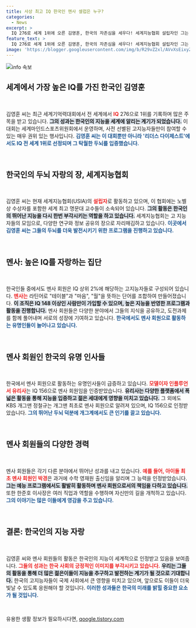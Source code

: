 ```yaml
---
title: 사상 최고 IQ 한국인 멘사 셀럽은 누구?
categories:
  - News
excerpt: >
  IQ 276로 세계 1위에 오른 김영훈, 한국의 자존심을 세우다! 세계지능협회 설립자인 그는 멘사 회원으로도 두각을 나타내며, 한국의 두뇌를 대표하는 인물로 주목받고 있다.
feature_text: >
  IQ 276로 세계 1위에 오른 김영훈, 한국의 자존심을 세우다! 세계지능협회 설립자인 그는 멘사 회원으로도 두각을 나타내며, 한국의 두뇌를 대표하는 인물로 주목받고 있다.
image: 'https://blogger.googleusercontent.com/img/b/R29vZ2xl/AVvXsEixyZcFfHzMRdzZMjFBmAUKJYCLCGyLL1o632UiGVXcaFdKo_bkvkuCioo0uUKlGfBVcT3P84aROyZIXSBEx3Aw5nCQ3pTgDom1WDC4m8eifvWiAmWEEVb4x6G_l8C0QH225ldMjyaFvpxGEBGNO37VmDTDMHGhJPq73UglMfDca1-0aw/s1600/blogspot.png'
---
```


<p><img src="https://blogger.googleusercontent.com/img/b/R29vZ2xl/AVvXsEixyZcFfHzMRdzZMjFBmAUKJYCLCGyLL1o632UiGVXcaFdKo_bkvkuCioo0uUKlGfBVcT3P84aROyZIXSBEx3Aw5nCQ3pTgDom1WDC4m8eifvWiAmWEEVb4x6G_l8C0QH225ldMjyaFvpxGEBGNO37VmDTDMHGhJPq73UglMfDca1-0aw/s1600/blogspot.png" alt="info 속보" /></p>

<h2 data-ke-size="size26">세계에서 가장 높은 IQ를 가진 한국인 김영훈</h2>

<p data-ke-size="size16">&nbsp;</p>

<p>김영훈 씨는 최근 세계기억력대회에서 전 세계에서 <b><span style="color: #ee2323;">IQ</span></b> 276으로 1위를 기록하며 많은 주목을 받고 있습니다. <b><span style="background-color: #21538527;">그의 성과는 한국인의 지능을 세계에 알리는 계기가 되었습니다.</span></b> 이 대회는 세계마인드스포츠위원회에서 운영하며, 사전 선별된 고지능자들만이 참여할 수 있는 매우 권위 있는 행사입니다. <b><span style="color: #1a5490;">김영훈 씨는 이 대회뿐만 아니라 '리더스 다이제스트'에서도 IQ 전 세계 1위로 선정되며 그 탁월한 두뇌를 입증했습니다.</span></b> </p>

<p data-ke-size="size16">&nbsp;</p>

<h2 data-ke-size="size26">한국인의 두뇌 자랑의 장, 세계지능협회</h2>

<p data-ke-size="size16">&nbsp;</p>

<p>김영훈 씨는 현재 세계지능협회(USIA)의 <b><span style="color: #ee2323;">설립자</span></b>로 활동하고 있으며, 이 협회에는 노벨상 수상자를 포함한 세계 최고 명문대 교수들이 소속되어 있습니다. <b><span style="background-color: #21538527;">그의 활동은 한국인의 뛰어난 지능을 다시 한번 부각시키는 역할을 하고 있습니다.</span></b> 세계지능협회는 고 지능자들의 모임으로, 다양한 연구와 정보 공유의 장으로 자리매김하고 있습니다. <b><span style="color: #1a5490;">이곳에서 김영훈 씨는 그들의 두뇌를 더욱 발전시키기 위한 프로그램을 진행하고 있습니다.</span></b></p>

<p data-ke-size="size16">&nbsp;</p>

<h2 data-ke-size="size26">멘사: 높은 IQ를 자랑하는 집단</h2>

<p data-ke-size="size16">&nbsp;</p>

<p>한국인들 중에서도 멘사 회원은 IQ 상위 2%에 해당하는 고지능자들로 구성되어 있습니다. <b><span style="color: #ee2323;">멘사는</span></b> 라틴어로 "테이블"과 "마음", "월"을 뜻하는 단어를 조합하여 만들어졌습니다. <b><span style="background-color: #21538527;">이 조직은 IQ 148 이상인 사람만이 가입할 수 있으며, 높은 지능을 반영한 프로그램과 활동을 진행합니다.</span></b> 멘사 회원들은 다양한 분야에서 그들의 지식을 공유하고, 도전과제를 함께 풀어내며 서로의 성장에 기여하고 있습니다. <b><span style="color: #1a5490;">한국에서도 멘사 회원으로 활동하는 유명인들이 늘어나고 있습니다.</span></b></p>

<p data-ke-size="size16">&nbsp;</p>

<h2 data-ke-size="size26">멘사 회원인 한국의 유명 인사들</h2>

<p data-ke-size="size16">&nbsp;</p>

<p>한국에서 멘사 회원으로 활동하는 유명인사들이 급증하고 있습니다. <b><span style="color: #ee2323;">모델이자 인플루언서 유리사</span></b>는 IQ 156으로 멘사 회원임을 인증받았습니다. <b><span style="background-color: #21538527;">유리사는 다양한 플랫폼에서 폭넓은 활동을 통해 지능을 입증하고 젊은 세대에게 영향을 미치고 있습니다.</span></b> 그 외에도 KBS 개그맨 정철규는 개그맨 최초로 멘사 회원으로 알려져 있으며, IQ 156으로 인정받았습니다. <b><span style="color: #1a5490;">그의 뛰어난 두뇌 덕분에 개그계에서도 큰 인기를 끌고 있습니다.</span></b></p>

<p data-ke-size="size16">&nbsp;</p>

<h2 data-ke-size="size26">멘사 회원들의 다양한 경력</h2>

<p data-ke-size="size16">&nbsp;</p>

<p>멘사 회원들은 각기 다른 분야에서 뛰어난 성과를 내고 있습니다. <b><span style="color: #ee2323;">예를 들어, 아이돌 최초 멘사 회원인 박경</span></b>은 과거에 수학 영재원 출신임을 알리며 그 능력을 인정받았습니다. <b><span style="background-color: #21538527;">그는 예능 프로그램에서도 활발히 활동하며 멘사 회원으로서의 책임을 다하고 있습니다.</span></b> 또한 한준호 이사장은 여러 직업과 역할을 수행하며 자신만의 길을 개척하고 있습니다. <b><span style="color: #1a5490;">그의 이야기는 많은 이들에게 영감을 주고 있습니다.</span></b></p>

<p data-ke-size="size16">&nbsp;</p>

<h2 data-ke-size="size26">결론: 한국인의 지능 자랑</h2>

<p data-ke-size="size16">&nbsp;</p>

<p>김영훈 씨와 멘사 회원들의 활동은 한국인의 지능이 세계적으로 인정받고 있음을 보여줍니다. <b><span style="color: #ee2323;">그들의 성과는 한국 사회의 긍정적인 이미지를 부각시키고 있습니다.</span></b> <b><span style="background-color: #21538527;">우리는 그들의 활동을 통해 더 많은 젊은이들이 지능을 추구하고 발전하는 계기가 될 것으로 기대합니다.</span></b> 한국의 고지능자들이 국제 사회에서 큰 영향을 미치고 있으며, 앞으로도 이들이 더욱 빛날 수 있도록 응원해야 할 것입니다. <b><span style="color: #1a5490;">이러한 성과들은 한국의 미래를 밝힐 중요한 요소가 될 것입니다.</span></b></p>

<p data-ke-size="size16">&nbsp;</p>
유용한 생활 정보가 필요하시다면, <a href="https://qoogle.tistory.com" rel="dofollow">qoogle.tistory.com</a>


